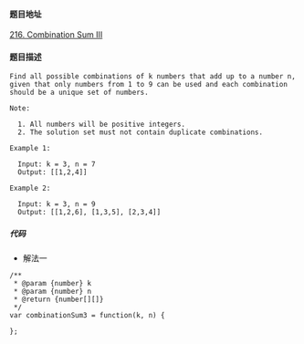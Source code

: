 #### 题目地址
[216. Combination Sum III](https://leetcode.com/problems/combination-sum-iii/)
#### 题目描述
```
Find all possible combinations of k numbers that add up to a number n, given that only numbers from 1 to 9 can be used and each combination should be a unique set of numbers.

Note:

  1. All numbers will be positive integers.
  2. The solution set must not contain duplicate combinations.

Example 1:

  Input: k = 3, n = 7
  Output: [[1,2,4]]

Example 2:

  Input: k = 3, n = 9
  Output: [[1,2,6], [1,3,5], [2,3,4]]

```

##### 代码

- 解法一
```
/**
 * @param {number} k
 * @param {number} n
 * @return {number[][]}
 */
var combinationSum3 = function(k, n) {
    
};
```
